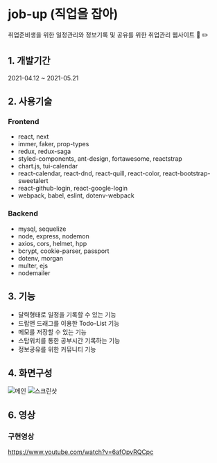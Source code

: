 # job-up (직업을 잡아)
취업준비생을 위한 일정관리와 정보기록 및 공유를 위한 취업관리 웹사이트 :memo: ✏️

## 1. 개발기간
2021-04.12 ~ 2021-05.21

## 2. 사용기술
### Frontend

* react, next
* immer, faker, prop-types
* redux, redux-saga
* styled-components, ant-design, fortawesome, reactstrap
* chart.js, tui-calendar
* react-calendar, react-dnd, react-quill, react-color, react-bootstrap-sweetalert
* react-github-login, react-google-login
* webpack, babel, eslint, dotenv-webpack

### Backend

* mysql, sequelize
* node, express, nodemon
* axios, cors, helmet, hpp
* bcrypt, cookie-parser, passport
* dotenv, morgan
* multer, ejs
* nodemailer

## 3. 기능
* 달력형태로 일정을 기록할 수 있는 기능
* 드랍앤 드래그를 이용한 Todo-List 기능
* 메모를 저장할 수 있는 기능
* 스탑워치를 통한 공부시간 기록하는 기능
* 정보공유를 위한 커뮤니티 기능

## 4. 화면구성
![메인](https://user-images.githubusercontent.com/50124537/119265651-66878700-bc22-11eb-928d-a53606a70d32.PNG)
![스크린샷](https://user-images.githubusercontent.com/50124537/119265766-cd0ca500-bc22-11eb-9025-114e3f7242f9.png)


## 6. 영상
### 구현영상
https://www.youtube.com/watch?v=6afOpvRQCpc
